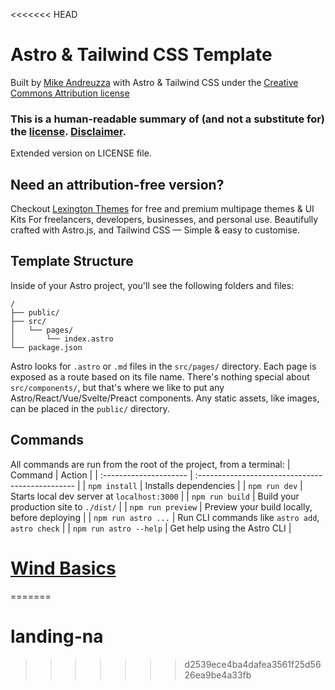 <<<<<<< HEAD
# Astro & Tailwind CSS Template

Built by [Mike Andreuzza](https://michaelandreuzza.com) with Astro & Tailwind CSS under the [Creative Commons Attribution license](https://windbasics.com/license)

### This is a human-readable summary of (and not a substitute for) the [license](https://creativecommons.org/licenses/by/3.0/legalcode). [Disclaimer](https://creativecommons.org/licenses/by/3.0/#).

Extended version on LICENSE file.

## Need an attribution-free version?

Checkout [Lexington Themes](https://lexingtonthemes.com/) for free and premium multipage themes & UI Kits
For freelancers, developers, businesses, and personal use.
Beautifully crafted with Astro.js, and Tailwind CSS — Simple & easy to customise.

## Template Structure

Inside of your Astro project, you'll see the following folders and files:

```
/
├── public/
├── src/
│   └── pages/
│       └── index.astro
└── package.json
```

Astro looks for `.astro` or `.md` files in the `src/pages/` directory. Each page is exposed as a route based on its file name.
There's nothing special about `src/components/`, but that's where we like to put any Astro/React/Vue/Svelte/Preact components.
Any static assets, like images, can be placed in the `public/` directory.

## Commands

All commands are run from the root of the project, from a terminal:
| Command | Action |
| :--------------------- | :----------------------------------------------- |
| `npm install` | Installs dependencies |
| `npm run dev` | Starts local dev server at `localhost:3000` |
| `npm run build` | Build your production site to `./dist/` |
| `npm run preview` | Preview your build locally, before deploying |
| `npm run astro ...` | Run CLI commands like `astro add`, `astro check` |
| `npm run astro --help` | Get help using the Astro CLI |

# [Wind Basics](https://windbasics.com/)
=======
# landing-na
>>>>>>> d2539ece4ba4dafea3561f25d5626ea9be4a33fb
